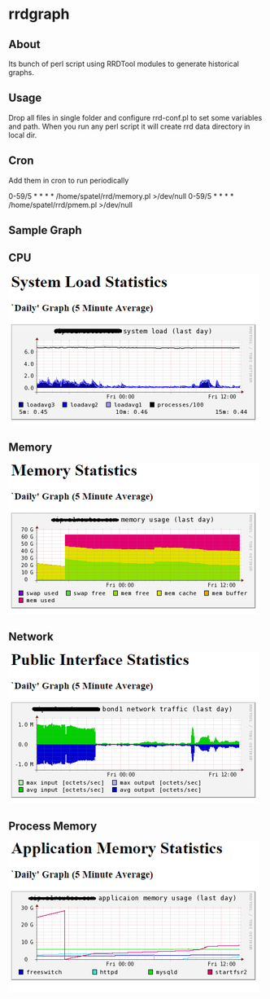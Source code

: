 # rrdgraph

## About

Its bunch of perl script using RRDTool modules to generate historical graphs.

## Usage

Drop all files in single folder and configure rrd-conf.pl to set some variables and path.
When you run any perl script it will create rrd data directory in local dir.

## Cron

Add them in cron to run periodically 

0-59/5 * * * * /home/spatel/rrd/memory.pl >/dev/null
0-59/5 * * * * /home/spatel/rrd/pmem.pl >/dev/null

## Sample Graph 

## CPU

![Alt text](https://raw.githubusercontent.com/satishdotpatel/rrdgraph/master/sample-graph/cpu.png "CPU Graph")

## Memory

![Alt text](https://raw.githubusercontent.com/satishdotpatel/rrdgraph/master/sample-graph/mem.png "Memory Graph")

## Network

![Alt text](https://raw.githubusercontent.com/satishdotpatel/rrdgraph/master/sample-graph/network.png "Network Graph")

## Process Memory

![Alt text](https://raw.githubusercontent.com/satishdotpatel/rrdgraph/master/sample-graph/pmem.png "Process memory Graph")


